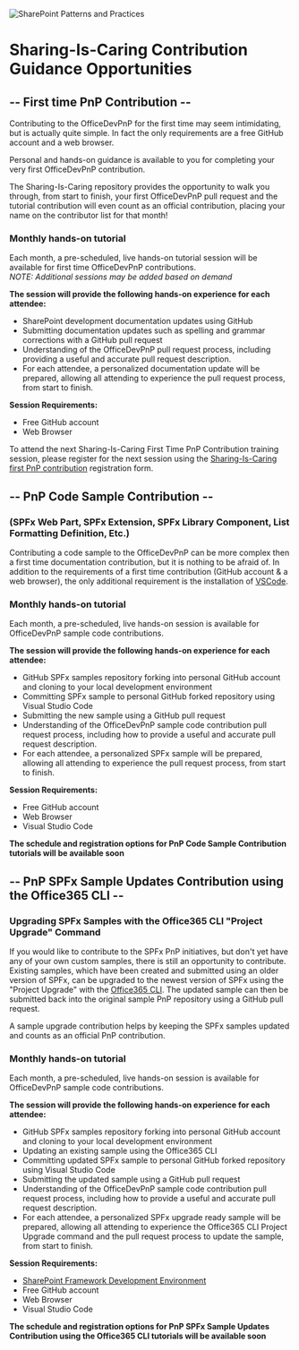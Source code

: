 ![SharePoint Patterns and Practices](https://github.com/pnp/sharing-is-caring/blob/master/assets/SharePoint_PnP_logo_fullcolor%402x.png)
# Sharing-Is-Caring Contribution Guidance Opportunities

## -- First time PnP Contribution --
Contributing to the OfficeDevPnP for the first time may seem intimidating, but is actually quite simple. In fact the only requirements are a free GitHub account and a web browser. 

Personal and hands-on guidance is available to you for completing your very first OfficeDevPnP contribution. 

The Sharing-Is-Caring repository provides the opportunity to walk you through, from start to finish, your first OfficeDevPnP pull request and the tutorial contribution will even count as an official contribution, placing your name on the contributor list for that month! 

### Monthly hands-on tutorial
Each month, a pre-scheduled, live hands-on tutorial session will be available for first time OfficeDevPnP contributions.<br> 
<i>NOTE: Additional sessions may be added based on demand</i>

**The session will provide the following hands-on experience for each attendee:**
* SharePoint development documentation updates using GitHub
* Submitting documentation updates such as spelling and grammar corrections with a GitHub pull request
* Understanding of the OfficeDevPnP pull request process, including providing a useful and accurate pull request description. 
* For each attendee, a personalized documentation update will be prepared, allowing all attending to experience the pull request process, from start to finish. 

**Session Requirements:**
* Free GitHub account
* Web Browser

To attend the next Sharing-Is-Caring First Time PnP Contribution training session, please register for the next session using the [Sharing-Is-Caring first PnP contribution](https://forms.office.com/Pages/ResponsePage.aspx?id=P4W00MjlVkqb2oRWF2ZrgX11OyUhMWtHhZR7nphQCrdUNjc4NkdGUzZETElaUThNV0JZVVZXQzdOTC4u) registration form.<BR>


## -- PnP Code Sample Contribution --

### (SPFx Web Part, SPFx Extension, SPFx Library Component, List Formatting Definition, Etc.)
Contributing a code sample to the OfficeDevPnP can be more complex then a first time documentation contribution, but it is nothing to be afraid of. In addition to the requirements of a first time contribution (GitHub account & a web browser), the only additional requirement is the installation of [VSCode](https://code.visualstudio.com/).

### Monthly hands-on tutorial
Each month, a pre-scheduled, live hands-on session is available for OfficeDevPnP sample code contributions. 

**The session will provide the following hands-on experience for each attendee:**
* GitHub SPFx samples repository forking into personal GitHub account and cloning to your local development environment
* Committing SPFx sample to personal GitHub forked repository using Visual Studio Code
* Submitting the new sample using a GitHub pull request
* Understanding of the OfficeDevPnP sample code contribution pull request process, including how to provide a useful and accurate pull request description. 
* For each attendee, a personalized SPFx sample will be prepared, allowing all attending to experience the pull request process, from start to finish. 

**Session Requirements:**
* Free GitHub account
* Web Browser
* Visual Studio Code

**The schedule and registration options for PnP Code Sample Contribution tutorials will be available soon**

## -- PnP SPFx Sample Updates Contribution using the Office365 CLI --

### Upgrading SPFx Samples with the Office365 CLI "Project Upgrade" Command
If you would like to contribute to the SPFx PnP initiatives, but don't yet have any of your own custom samples, there is still an opportunity to contribute. Existing samples, which have been created and submitted using an older version of SPFx, can be upgraded to the newest version of SPFx using the "Project Upgrade" with the [Office365 CLI](https://pnp.github.io/office365-cli/). The updated sample can then be submitted back into the original sample PnP repository using a GitHub pull request. 

A sample upgrade contribution helps by keeping the SPFx samples updated and counts as an official PnP contribution.

### Monthly hands-on tutorial
Each month, a pre-scheduled, live hands-on session is available for OfficeDevPnP sample code contributions. 

**The session will provide the following hands-on experience for each attendee:**
* GitHub SPFx samples repository forking into personal GitHub account and cloning to your local development environment
* Updating an existing sample using the Office365 CLI
* Committing updated SPFx sample to personal GitHub forked repository using Visual Studio Code
* Submitting the updated sample using a GitHub pull request
* Understanding of the OfficeDevPnP sample code contribution pull request process, including how to provide a useful and accurate pull request description. 
* For each attendee, a personalized SPFx upgrade ready sample will be prepared, allowing all attending to experience the Office365 CLI Project Upgrade command and the pull request process to update the sample, from start to finish. 

**Session Requirements:**
* [SharePoint Framework Development Environment](https://docs.microsoft.com/en-us/sharepoint/dev/spfx/set-up-your-development-environment)
* Free GitHub account
* Web Browser
* Visual Studio Code

**The schedule and registration options for PnP SPFx Sample Updates Contribution using the Office365 CLI tutorials will be available soon**
